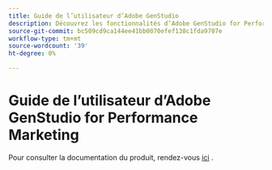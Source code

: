 ```yaml
---
title: Guide de l’utilisateur d’Adobe GenStudio
description: Découvrez les fonctionnalités d’Adobe GenStudio for Performance Marketing. Découvrez comment créer rapidement des ressources sur marque, générer des variations et optimiser des expériences.
source-git-commit: bc509cd9ca144ee41bb0070efef138c1fda9707e
workflow-type: tm+mt
source-wordcount: '39'
ht-degree: 0%

---
```


# Guide de l’utilisateur d’Adobe GenStudio for Performance Marketing

Pour consulter la documentation du produit, rendez-vous [ici](https://experienceleague.adobe.com/en/docs/genstudio-for-performance-marketing/user-guide/home) .

